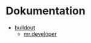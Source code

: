 # Dokumentation

* [buildout](https://pypi.python.org/pypi/zc.buildout)
  * [mr.developer](https://pypi.python.org/pypi/mr.developer)

